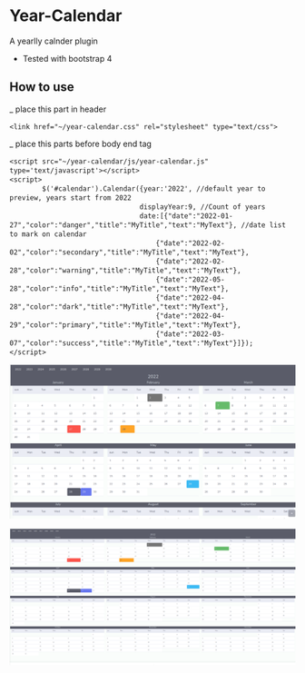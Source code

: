 # Year-Calendar
A yearlly calnder plugin
* Tested with bootstrap 4

## How to use
_ place this part in header
```
<link href="~/year-calendar.css" rel="stylesheet" type="text/css">
```

_ place this parts before body end tag
```
<script src="~/year-calendar/js/year-calendar.js" type='text/javascript'></script>   
<script>
        $('#calendar').Calendar({year:'2022', //default year to preview, years start from 2022
                                displayYear:9, //Count of years
                                date:[{"date":"2022-01-27","color":"danger","title":"MyTitle","text":"MyText"}, //date list to mark on calendar
                                    {"date":"2022-02-02","color":"secondary","title":"MyTitle","text":"MyText"},
                                    {"date":"2022-02-28","color":"warning","title":"MyTitle","text":"MyText"},
                                    {"date":"2022-05-28","color":"info","title":"MyTitle","text":"MyText"},
                                    {"date":"2022-04-28","color":"dark","title":"MyTitle","text":"MyText"},
                                    {"date":"2022-04-29","color":"primary","title":"MyTitle","text":"MyText"},
                                    {"date":"2022-03-07","color":"success","title":"MyTitle","text":"MyText"}]});
</script> 
```

![This is an image](https://github.com/Alfred188/Year-Calendar/blob/main/preview.png)

![This is an image](https://github.com/Alfred188/Year-Calendar/blob/main/preview2.png)
